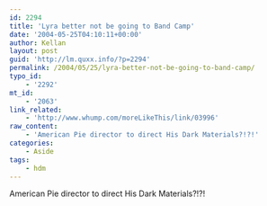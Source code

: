 ```yaml
---
id: 2294
title: 'Lyra better not be going to Band Camp'
date: '2004-05-25T04:10:11+00:00'
author: Kellan
layout: post
guid: 'http://lm.quxx.info/?p=2294'
permalink: /2004/05/25/lyra-better-not-be-going-to-band-camp/
typo_id:
    - '2292'
mt_id:
    - '2063'
link_related:
    - 'http://www.whump.com/moreLikeThis/link/03996'
raw_content:
    - 'American Pie director to direct His Dark Materials?!?!'
categories:
    - Aside
tags:
    - hdm
---
```


American Pie director to direct His Dark Materials?!?!